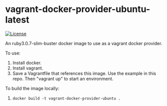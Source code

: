 # vagrant-docker-provider-ubuntu-latest
[![License](https://img.shields.io/badge/License-Apache%202.0-blue.svg)](https://opensource.org/licenses/Apache-2.0)

An ruby3.0.7-slim-buster docker image to use as a vagrant docker provider.

To use:
1. Install docker.
2. Install vagrant.
3. Save a Vagrantfile that references this image. Use the example in this repo. Then "vagrant up" to start an environment.

To build the image locally:
1. `docker build -t vagrant-docker-provider-ubuntu .`

